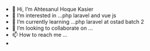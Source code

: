 - 👋 Hi, I’m Ahtesanul Hoque Kasier
- 👀 I’m interested in ...php laravel and vue js
- 🌱 I’m currently learning ...php laravel at ostad batch 2
- 💞️ I’m looking to collaborate on ... 
- 📫 How to reach me ...
- 

<!---
kaiser-hoque2/kaiser-hoque2 is a ✨ special ✨ repository because its `README.md` (this file) appears on your GitHub profile.
You can click the Preview link to take a look at your changes.
--->
